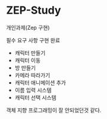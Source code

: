 # ZEP-Study
개인과제(Zep 구현)

필수 요구 사항 구현 완료
- 캐릭터 만들기
- 캐릭터 이동
- 방 만들기
- 카메라 따라가기
- 캐릭터 애니메이션 추가
- 이름 입력 시스템
- 캐릭터 선택 시스템

객체 지향 프로그래밍이 잘 안되었던것 같다.
